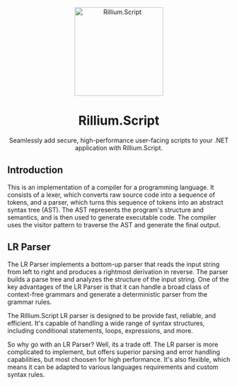 <div align="center">
  <img src ="https://github.com/rilliumio/Rillium.Script/assets/126918909/8fdf5f75-5a53-43df-a996-85ad52e361bc" alt="Rillium.Script" height="200" style="vertical-align: middle;">
  <br>
  <span align="center"><h1>Rillium.Script</h1></span>
  <span>Seamlessly add secure, high-performance user-facing scripts to your .NET application with Rillium.Script.</span>
</div>

## Introduction

This is an implementation of a compiler for a programming language. It consists of a lexer, which converts raw source code into a sequence of tokens, and a parser, which turns this sequence of tokens into an abstract syntax tree (AST). The AST represents the program's structure and semantics, and is then used to generate executable code. The compiler uses the visitor pattern to traverse the AST and generate the final output.

## LR Parser

The LR Parser implements a bottom-up parser that reads the input string from left to right and produces a rightmost derivation in reverse. The parser builds a parse tree and analyzes the structure of the input string. One of the key advantages of the LR Parser is that it can handle a broad class of context-free grammars and generate a deterministic parser from the grammar rules.

The Rillium.Script LR parser is designed to be provide fast, reliable, and efficient. It's capable of handling a wide range of syntax structures, including conditional statements, loops, expressions, and more.

So why go with an LR Parser? Well, its a trade off. The LR parser is more complicated to implement, but offers superior parsing and error handling capabilities, but most choosen for high performance. It's also flexible, which means it can be adapted to various languages requirements and custom syntax rules.
